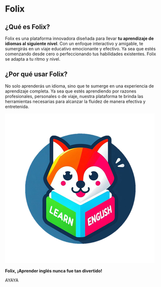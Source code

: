# Folix

## ¿Qué es Folix?

Folix es una plataforma innovadora diseñada para llevar **tu aprendizaje de idiomas al siguiente nivel**. Con un enfoque interactivo y amigable, te sumergirás en un viaje educativo emocionante y efectivo. Ya sea que estés comenzando desde cero o perfeccionando tus habilidades existentes. Folix se adapta a tu ritmo y nivel.

## ¿Por qué usar Folix?

No solo aprenderás un idioma, sino que te sumerge en una experiencia de aprendizaje completa. Ya sea que estés aprendiendo por razones profesionales, personales o de viaje, nuestra plataforma te brinda las herramientas necesarias para alcanzar la fluidez de manera efectiva y entretenida.

![Folix](Folix/core/static/core/img/folix.png)

**Folix, ¡Aprender inglés nunca fue tan divertido!**

AYAYA 
